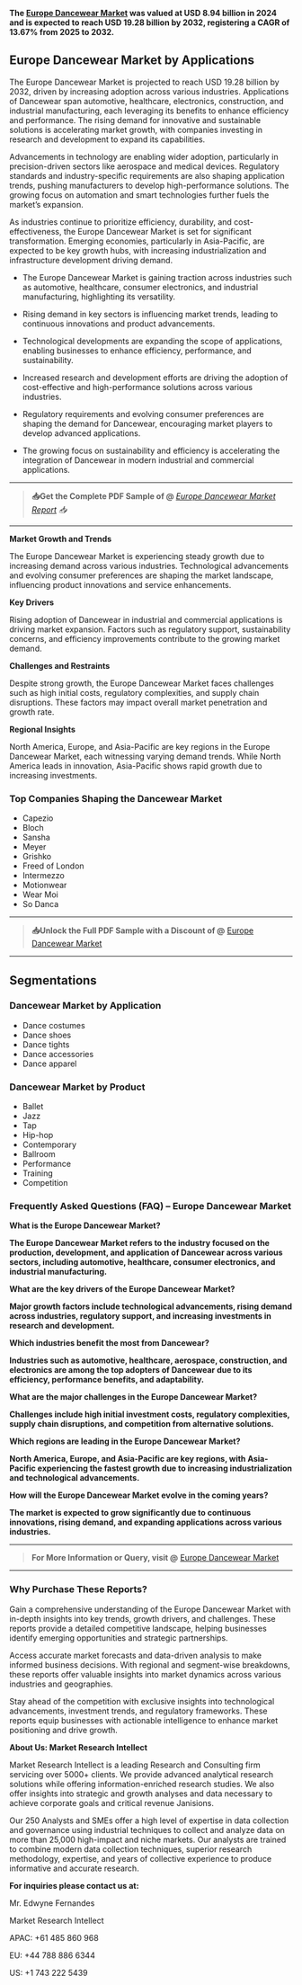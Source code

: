 <p><strong>The <a href="https://www.marketresearchintellect.com/download-sample/?rid=297987&amp;utm_source=Pulse-April-Europe&amp;utm_medium=852">Europe Dancewear Market</a> was valued at USD 8.94 billion in 2024 and is expected to reach USD 19.28 billion by 2032, registering a CAGR of 13.67% from 2025 to 2032.</strong></p><h2>Europe Dancewear Market by Applications&nbsp;</h2><p><p>The Europe Dancewear Market is projected to reach USD 19.28 billion by 2032, driven by increasing adoption across various industries. Applications of Dancewear span automotive, healthcare, electronics, construction, and industrial manufacturing, each leveraging its benefits to enhance efficiency and performance. The rising demand for innovative and sustainable solutions is accelerating market growth, with companies investing in research and development to expand its capabilities.</p><p>Advancements in technology are enabling wider adoption, particularly in precision-driven sectors like aerospace and medical devices. Regulatory standards and industry-specific requirements are also shaping application trends, pushing manufacturers to develop high-performance solutions. The growing focus on automation and smart technologies further fuels the market&rsquo;s expansion.</p><p>As industries continue to prioritize efficiency, durability, and cost-effectiveness, the Europe Dancewear Market is set for significant transformation. Emerging economies, particularly in Asia-Pacific, are expected to be key growth hubs, with increasing industrialization and infrastructure development driving demand.</p></p><ul><li><p>The Europe Dancewear Market is gaining traction across industries such as automotive, healthcare, consumer electronics, and industrial manufacturing, highlighting its versatility.</p></li><li><p>Rising demand in key sectors is influencing market trends, leading to continuous innovations and product advancements.</p></li><li><p>Technological developments are expanding the scope of applications, enabling businesses to enhance efficiency, performance, and sustainability.</p></li><li><p>Increased research and development efforts are driving the adoption of cost-effective and high-performance solutions across various industries.</p></li><li><p>Regulatory requirements and evolving consumer preferences are shaping the demand for Dancewear, encouraging market players to develop advanced applications.</p></li><li><p>The growing focus on sustainability and efficiency is accelerating the integration of Dancewear in modern industrial and commercial applications.</p></li></ul><hr /><blockquote><p><strong><span class="font-[700]">📥Get the Complete PDF Sample of @ </span></strong><em><span class="font-[700]"><a href="https://www.marketresearchintellect.com/download-sample/?rid=297987&amp;utm_source=Pulse-April-Europe&amp;utm_medium=852" target="_blank" data-tracking-control-name="article-ssr-frontend-pulse_little-text-block" data-tracking-will-navigate="" data-test-link="">Europe Dancewear Market Report</a>&nbsp;📥</span></em></p></blockquote><hr /><p class="" data-start="77" data-end="360"><strong data-start="77" data-end="105">Market Growth and Trends</strong></p><p class="" data-start="77" data-end="360">The Europe Dancewear Market is experiencing steady growth due to increasing demand across various industries. Technological advancements and evolving consumer preferences are shaping the market landscape, influencing product innovations and service enhancements.</p><p class="" data-start="362" data-end="606"><strong data-start="362" data-end="377">Key Drivers</strong></p><p class="" data-start="362" data-end="606">Rising adoption of Dancewear in industrial and commercial applications is driving market expansion. Factors such as regulatory support, sustainability concerns, and efficiency improvements contribute to the growing market demand.</p><p class="" data-start="608" data-end="849"><strong data-start="608" data-end="637">Challenges and Restraints</strong></p><p class="" data-start="608" data-end="849">Despite strong growth, the Europe Dancewear Market faces challenges such as high initial costs, regulatory complexities, and supply chain disruptions. These factors may impact overall market penetration and growth rate.</p><p class="" data-start="851" data-end="1095"><strong data-start="851" data-end="872">Regional Insights</strong></p><p class="" data-start="851" data-end="1095">North America, Europe, and Asia-Pacific are key regions in the Europe Dancewear Market, each witnessing varying demand trends. While North America leads in innovation, Asia-Pacific shows rapid growth due to increasing investments.</p><p><h3>Top Companies Shaping the Dancewear Market </h3><ul><li>Capezio</li><li> Bloch</li><li> Sansha</li><li> Meyer</li><li> Grishko</li><li> Freed of London</li><li> Intermezzo</li><li> Motionwear</li><li> Wear Moi</li><li> So Danca</li></ul></p><hr /><blockquote><p><strong>📥Unlock the Full PDF Sample with a Discount of @</strong> <a href="https://www.marketresearchintellect.com/ask-for-discount/?rid=297987&amp;utm_source=Pulse-April-Europe&amp;utm_medium=852">Europe Dancewear Market</a></p></blockquote><hr /><p><h2>Segmentations</h2><h3>Dancewear Market by Application</h3><ul><li>Dance costumes</li><li> Dance shoes</li><li> Dance tights</li><li> Dance accessories</li><li> Dance apparel</li></ul><h3>Dancewear Market by Product</h3><ul><li>Ballet</li><li> Jazz</li><li> Tap</li><li> Hip-hop</li><li> Contemporary</li><li> Ballroom</li><li> Performance</li><li> Training</li><li> Competition</li></ul></p><h3><strong>Frequently Asked Questions (FAQ) &ndash; Europe Dancewear Market</strong></h3><p><strong>What is the Europe Dancewear Market?</strong></p><p><strong>The Europe Dancewear Market refers to the industry focused on the production, development, and application of Dancewear across various sectors, including automotive, healthcare, consumer electronics, and industrial manufacturing.</strong></p><p><strong>What are the key drivers of the Europe Dancewear Market?</strong></p><p><strong>Major growth factors include technological advancements, rising demand across industries, regulatory support, and increasing investments in research and development.</strong></p><p><strong>Which industries benefit the most from Dancewear?</strong></p><p><strong>Industries such as automotive, healthcare, aerospace, construction, and electronics are among the top adopters of Dancewear due to its efficiency, performance benefits, and adaptability.</strong></p><p><strong>What are the major challenges in the Europe Dancewear Market?</strong></p><p><strong>Challenges include high initial investment costs, regulatory complexities, supply chain disruptions, and competition from alternative solutions.</strong></p><p><strong>Which regions are leading in the Europe Dancewear Market?</strong></p><p><strong>North America, Europe, and Asia-Pacific are key regions, with Asia-Pacific experiencing the fastest growth due to increasing industrialization and technological advancements.</strong></p><p><strong>How will the Europe Dancewear Market evolve in the coming years?</strong></p><p><strong>The market is expected to grow significantly due to continuous innovations, rising demand, and expanding applications across various industries.</strong></p><hr /><blockquote><p><span class="font-[700]"><strong>For More Information or Query, visit&nbsp;@</strong>&nbsp;</span><span class="font-[700]"><a href="https://www.marketresearchintellect.com/product/global-dancewear-market-size-and-forecast/?utm_source=Linkedin&utm_medium=852" target="_blank" data-tracking-control-name="article-ssr-frontend-pulse_little-text-block" data-tracking-will-navigate="" data-test-link="">Europe Dancewear Market</a></span></p></blockquote><hr /><h3><strong data-start="0" data-end="31">Why Purchase These Reports?</strong></h3><p class="" data-start="35" data-end="297">Gain a comprehensive understanding of the Europe Dancewear Market with in-depth insights into key trends, growth drivers, and challenges. These reports provide a detailed competitive landscape, helping businesses identify emerging opportunities and strategic partnerships.</p><p class="" data-start="299" data-end="540">Access accurate market forecasts and data-driven analysis to make informed business decisions. With regional and segment-wise breakdowns, these reports offer valuable insights into market dynamics across various industries and geographies.</p><p class="" data-start="542" data-end="784">Stay ahead of the competition with exclusive insights into technological advancements, investment trends, and regulatory frameworks. These reports equip businesses with actionable intelligence to enhance market positioning and drive growth.</p><p><strong><span class="font-[700]">About Us: Market Research Intellect</span></strong></p><p><span class="">Market Research Intellect is a leading Research and Consulting firm servicing over 5000+ clients. We provide advanced analytical research solutions while offering information-enriched research studies.&nbsp;</span>We also offer insights into strategic and growth analyses and data necessary to achieve corporate goals and critical revenue Janisions.</p><p><span class="">Our 250 Analysts and SMEs offer a high level of expertise in data collection and governance using industrial techniques to collect and analyze data on more than 25,000 high-impact and niche markets. Our analysts are trained to combine modern data collection techniques, superior research methodology, expertise, and years of collective experience to produce informative and accurate research.</span></p><p><strong>For inquiries please contact us at:</strong></p><p>Mr. Edwyne Fernandes</p><p>Market Research Intellect</p><p>APAC: +61 485 860 968</p><p>EU: +44 788 886 6344</p><p>US: +1 743 222 5439</p>